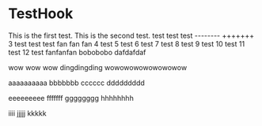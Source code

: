 # TestHook

This is the first test.
This is the second test. test test test -------- +++++++
3 test test test fan fan fan
4 test
5 test
6 test
7 test
8 test
9 test
10 test
11 test
12 test fanfanfan bobobobo dafdafdaf

wow wow wow dingdingding wowowowowowowowow

aaaaaaaaaa bbbbbbb cccccc ddddddddd

eeeeeeeee fffffff gggggggg hhhhhhhh

iiii jjjjj kkkkk